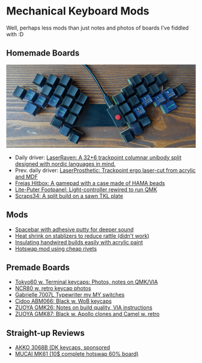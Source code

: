 # Mechanical Keyboard Mods

Well, perhaps less mods than just notes and photos of boards I've fiddled with :D

## Homemade Boards
![](homemade/laserraven/images/rev1_keycaps.jpg)

- Daily driver: [LaserRaven: A 32+6 trackpoint columnar unibody split designed with nordic languages in mind.](homemade/laserraven/README.md)
- Prev. daily driver: [LaserProsthetic: Trackpoint ergo laser-cut from acrylic and MDF](homemade/laserprosthetic/README.md)
- [Frejas Hitbox: A gamepad with a case made of HAMA beads](homemade/frejas/README.md)
- [Lite-Puter Footpanel: Light-controller rewired to run QMK](homemade/liteputer/README.md)
- [Scraps34: A split build on a sawn TKL plate](homemade/scraps34/README.md)

## Mods
- [Spacebar with adhesive putty for deeper sound](mods/spacebar_with_adhesive_putty/README.md)
- [Heat shrink on stablizers to reduce rattle (didn't work)](mods/heat_shrink_on_stablizers/README.md)
- [Insulating handwired builds easily with acrylic paint](mods/acrylic_paint_as_insulator/README.md)
- [Hotswap mod using cheap rivets](mods/rivet_hotswap/README.md)

## Premade Boards
- [Tokyo60 w. Terminal keycaps: Photos, notes on QMK/VIA](premade/Tokyo60/README.md)
- [NCR80 w. retro keycap photos](premade/NCR80/README.md)
- [Gabrielle 7007L Typewriter my MY switches](premade/Gabrielle_7007L/README.md)
- [Cidoo ABM066: Black w. WoB keycaps](premade/Cidoo_ABM066/README.md)
- [ZUOYA GMK26: Notes on build quality, VIA instructions](premade/Zuoya_GMK26/README.md)
- [ZUOYA GMK87: Black w. Apollo clones and Camel w. retro]([premade/Zuoya_GMK87/README.md)

## Straight-up Reviews
- [AKKO 3068B (DK keycaps, sponsored](premade/AKKO_3068B/README.md)
- [MUCAI MK61 (10$ complete hotswap 60% board)](premade/MUCAI_MK61/README.md)
